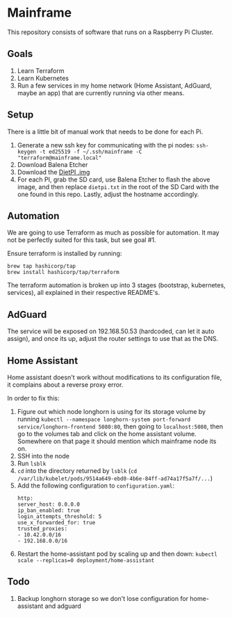 # Mainframe

This repository consists of software that runs on a Raspberry Pi Cluster.

## Goals

1. Learn Terraform
2. Learn Kubernetes
3. Run a few services in my home network (Home Assistant, AdGuard, maybe an app) that are currently running via other means.

## Setup

There is a little bit of manual work that needs to be done for each Pi.

1. Generate a new ssh key for communicating with the pi nodes: `ssh-keygen -t ed25519 -f ~/.ssh/mainframe -C "terraform@mainframe.local"`
1. Download Balena Etcher
1. Download the [DietPI .img](https://dietpi.com/downloads/images/DietPi_RPi-ARMv8-Bullseye.7z)
1. For each PI, grab the SD card, use Balena Etcher to flash the above image, and then replace `dietpi.txt` in the root of the SD Card with the one found in this repo. Lastly, adjust the hostname accordingly.


## Automation

We are going to use Terraform as much as possible for automation. It may not be perfectly suited for this task, but see goal #1.

Ensure terraform is installed by running:

```
brew tap hashicorp/tap
brew install hashicorp/tap/terraform
```

The terraform automation is broken up into 3 stages (bootstrap, kubernetes, services), all explained in their respective README's.

## AdGuard

The service will be exposed on 192.168.50.53 (hardcoded, can let it auto assign), and once its up, adjust the router settings to use that as the DNS.

## Home Assistant

Home assistant doesn't work without modifications to its configuration file, it complains about a reverse proxy error.

In order to fix this:
1. Figure out which node longhorn is using for its storage volume by running `kubectl --namespace longhorn-system port-forward service/longhorn-frontend 5080:80`, then going to `localhost:5080`, then go to the volumes tab and click on the home assistant volume. Somewhere on that page it should mention which mainframe node its on.
1. SSH into the node
1. Run `lsblk`
1. `cd` into the directory returned by `lsblk` (`cd /var/lib/kubelet/pods/9514a649-ebd0-4b6e-84ff-ad74a17f5a7f/...`)
1. Add the following configuration to `configuration.yaml`:
    ```
    http:
    server_host: 0.0.0.0
    ip_ban_enabled: true
    login_attempts_threshold: 5
    use_x_forwarded_for: true
    trusted_proxies:
    - 10.42.0.0/16
    - 192.168.0.0/16
    ```
1. Restart the home-assistant pod by scaling up and then down: `kubectl scale --replicas=0 deployment/home-assistant`

## Todo
1. Backup longhorn storage so we don't lose configuration for home-assistant and adguard